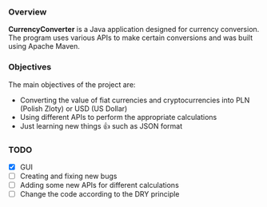 ### Overview
**CurrencyConverter** is a Java application designed for currency conversion. The program uses various APIs to make certain conversions and was built using Apache Maven. 

### Objectives
The main objectives of the project are:
- Converting the value of fiat currencies and cryptocurrencies into PLN (Polish Zloty) or USD (US Dollar)
- Using different APIs to perform the appropriate calculations
- Just learning new things :+1: such as JSON format

### TODO
- [x] GUI
- [ ] Creating and fixing new bugs
- [ ] Adding some new APIs for different calculations
- [ ] Change the code according to the DRY principle
